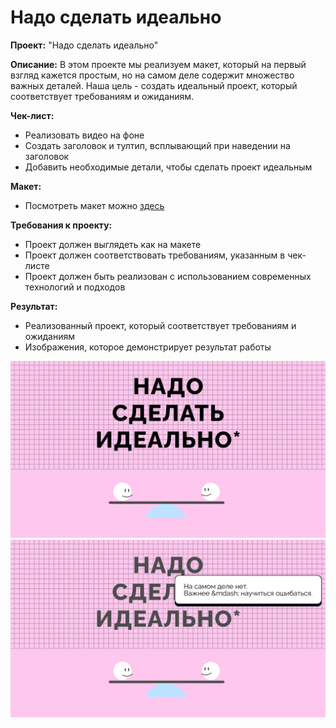 # Надо сделать идеально

**Проект:** "Надо сделать идеально"

**Описание:** В этом проекте мы реализуем макет, который на первый взгляд кажется простым, но на самом деле содержит множество важных деталей. Наша цель - создать идеальный проект, который соответствует требованиям и ожиданиям.

**Чек-лист:**

- Реализовать видео на фоне
- Создать заголовок и тултип, всплывающий при наведении на заголовок
- Добавить необходимые детали, чтобы сделать проект идеальным

**Макет:**

- Посмотреть макет можно [здесь](https://www.figma.com/file/8oKbCdYbLgfDehpQNJEoMS/%233-%D0%9D%D0%B0%D0%B4%D0%BE-%D1%81%D0%B4%D0%B5%D0%BB%D0%B0%D1%82%D1%8C-%D0%B8%D0%B4%D0%B5%D0%B0%D0%BB%D1%8C%D0%BD%D0%BE?node-id=0-1)

**Требования к проекту:**

- Проект должен выглядеть как на макете
- Проект должен соответствовать требованиям, указанным в чек-листе
- Проект должен быть реализован с использованием современных технологий и подходов

**Результат:**

- Реализованный проект, который соответствует требованиям и ожиданиям
- Изображения, которое демонстрирует результат работы

![Инициальный вид проекта](images/initial.png)
![Вид проекта при наведении на заголовок](images/hover.png)
